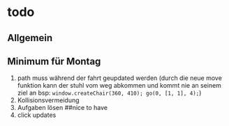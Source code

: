 # todo
## Allgemein

## Minimum für Montag
1. path muss während der fahrt geupdated werden (durch die neue move funktion kann der stuhl vom weg abkommen und kommt nie an seinem ziel an bsp: `window.createChair(360, 410); go(0, [1, 1], 4);`)
2. Kollisionsvermeidung
3. Aufgaben lösen
##nice to have
1. click updates